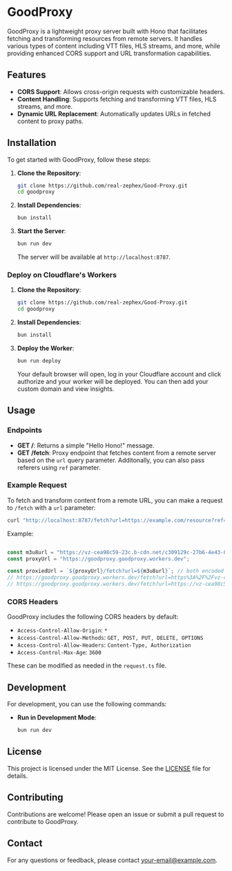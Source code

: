 
# GoodProxy

GoodProxy is a lightweight proxy server built with Hono that facilitates fetching and transforming resources from remote servers. It handles various types of content including VTT files, HLS streams, and more, while providing enhanced CORS support and URL transformation capabilities.

## Features

- **CORS Support**: Allows cross-origin requests with customizable headers.
- **Content Handling**: Supports fetching and transforming VTT files, HLS streams, and more.
- **Dynamic URL Replacement**: Automatically updates URLs in fetched content to proxy paths.

## Installation

To get started with GoodProxy, follow these steps:

1. **Clone the Repository**:

    ```bash
    git clone https://github.com/real-zephex/Good-Proxy.git
    cd goodproxy
    ```

2. **Install Dependencies**:

    ```bash
    bun install
    ```

3. **Start the Server**:

    ```bash
    bun run dev
    ```

    The server will be available at `http://localhost:8787`.

### Deploy on Cloudflare's Workers

1. **Clone the Repository**:

    ```bash
    git clone https://github.com/real-zephex/Good-Proxy.git
    cd goodproxy
    ```

2. **Install Dependencies**:

    ```bash
    bun install
    ```

3. **Deploy the Worker**:

    ```bash
    bun run deploy
    ```

    Your default browser will open, log in your Cloudflare account and click authorize and your worker will be deployed. 
    You can then add your custom domain and view insights.

## Usage

### Endpoints

- **GET /**: Returns a simple "Hello Hono!" message.
- **GET /fetch**: Proxy endpoint that fetches content from a remote server based on the `url` query parameter. Additonally, you can also pass referers using `ref` parameter.

### Example Request

To fetch and transform content from a remote URL, you can make a request to `/fetch` with a `url` parameter:

```bash
curl "http://localhost:8787/fetch?url=https://example.com/resource?ref=https://some-referer.com"
```
Example:

```ts

const m3u8url = "https://vz-cea98c59-23c.b-cdn.net/c309129c-27b6-4e43-8254-62a15c77c5ee/842x480/video.m3u8";
const proxyUrl = "https://goodproxy.goodproxy.workers.dev";

const proxiedUrl = `${proxyUrl}/fetch?url=${m3u8url}`; // both encoded and non encoded urls will work
// https://goodproxy.goodproxy.workers.dev/fetch?url=https%3A%2F%2Fvz-cea98c59-23c.b-cdn.net%2Fc309129c-27b6-4e43-8254-62a15c77c5ee%2F842x480%2Fvideo.m3u8
// https://goodproxy.goodproxy.workers.dev/fetch?url=https://vz-cea98c59-23c.b-cdn.net/c309129c-27b6-4e43-8254-62a15c77c5ee/842x480/video.m3u8
```

### CORS Headers

GoodProxy includes the following CORS headers by default:

- `Access-Control-Allow-Origin`: `*`
- `Access-Control-Allow-Methods`: `GET, POST, PUT, DELETE, OPTIONS`
- `Access-Control-Allow-Headers`: `Content-Type, Authorization`
- `Access-Control-Max-Age`: `3600`

These can be modified as needed in the `request.ts` file.

## Development

For development, you can use the following commands:

- **Run in Development Mode**:

    ```bash
    bun run dev
    ```

## License

This project is licensed under the MIT License. See the [LICENSE](LICENSE) file for details.

## Contributing

Contributions are welcome! Please open an issue or submit a pull request to contribute to GoodProxy.

## Contact

For any questions or feedback, please contact [your-email@example.com](mailto:your-email@example.com).
